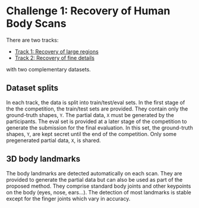 # Challenge 1: Recovery of Human Body Scans

There are two tracks:

  - [Track 1: Recovery of large regions](challenge_1_track_1.md)
  - [Track 2: Recovery of fine details](challenge_1_track_2.md)

with two complementary datasets.

## Dataset splits

In each track, the data is split into train/test/eval sets.
In the first stage of the the competition, the train/test sets are provided.
They contain only the ground-truth shapes, `Y`.
The partial data, `X` must be generated by the participants.
The eval set is provided at a later stage of the competition to generate the
submission for the final evaluation.
In this set, the ground-truth shapes, `Y`, are kept secret until the end of the
competition.
Only some pregenerated partial data, `X`, is shared.


## 3D body landmarks

The body landmarks are detected automatically on each scan. They are provided
to generate the partial data but can also be used as part of the proposed
method.
They comprise standard body joints and other keypoints on the body (eyes, nose,
ears...). The detection of most landmarks is stable except for the finger
joints which vary in accuracy.
